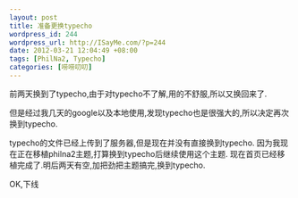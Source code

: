 ```yaml
--- 
layout: post
title: 准备更换typecho
wordpress_id: 244
wordpress_url: http://ISayMe.com/?p=244
date: 2012-03-21 12:04:49 +08:00
tags: [PhilNa2, Typecho]
categories: [唠唠叨叨]
---
```

前两天换到了typecho,由于对typecho不了解,用的不舒服,所以又换回来了.

但是经过我几天的google以及本地使用,发现typecho也是很强大的,所以决定再次换到typecho.

typecho的文件已经上传到了服务器,但是现在并没有直接换到typecho.
因为我现在正在移植philna2主题,打算换到typecho后继续使用这个主题.
现在首页已经移植完成了.明后两天有空,加把劲把主题搞完,换到typecho.

OK,下线
